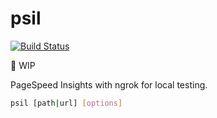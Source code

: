 # psil

[![Build Status](https://travis-ci.org/pocotan001/psil.svg?branch=master)](https://travis-ci.org/pocotan001/psil)

:construction: WIP

PageSpeed Insights with ngrok for local testing.

``` sh
psil [path|url] [options]
```
